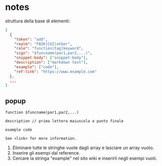 # notes

struttura della base di elementi:

```json
[
  {
    "token": "add",
    "realm": "FB2K|CUI|other",
    "role": "function|tag|keyword",
    "sign": "$funcname(par1,par2,...)",
    "snippet-body": ["snippet-body"],
    "description": ["markdown text"],
    "example": ["code"],
    "ref-link": "https://www.example.com"
  },
  ...
]
```

## popup

```text
function $funcname(par1,par2,...)

description // prima lettera maiuscola e punto finale

example code

See <link> for more information.
```

1. Eliminare tutte le stringhe vuote dagli array e lasciare un array vuoto.
2. Inserire gli esempi dal reference.
3. Cercare la stringa "example" nel sito wiki e inserirli negli esempi vuoti.
